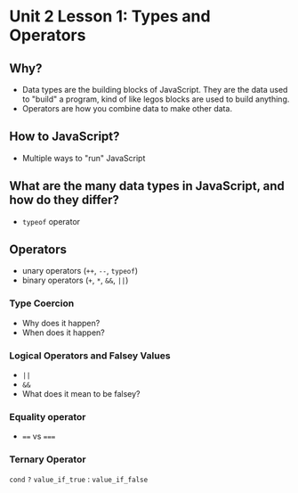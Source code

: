 
# Unit 2 Lesson 1: Types and Operators


## Why?
* Data types are the building blocks of JavaScript. They are the data used to "build" a program, kind of like legos blocks are used to build anything. 
* Operators are how you combine data to make other data.

## How to JavaScript?
* Multiple ways to "run" JavaScript

## What are the many data types in JavaScript, and how do they differ?
 * `typeof` operator
 
## Operators
 * unary operators (`++`, `--`, `typeof`)
 * binary operators (`+`, `*`, `&&`, `||`)

### Type Coercion
* Why does it happen?
* When does it happen?

### Logical Operators and Falsey Values
* `||`
* `&&`
* What does it mean to be falsey?

### Equality operator 
* `==` vs `===`

### Ternary Operator

`cond` `?` `value_if_true` : `value_if_false`
